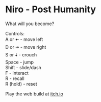 # Niro - Post Humanity
What will you become?

Controls:  
A or 🠄 - move left  
D or 🠆 - move right  
S or 🠇 - crouch  
Space - jump  
Shift - slide/dash  
F - interact  
R - recall  
R (hold) - reset  

Play the web build at [itch.io](https://mrrgon.itch.io/niro-post-humanity)
